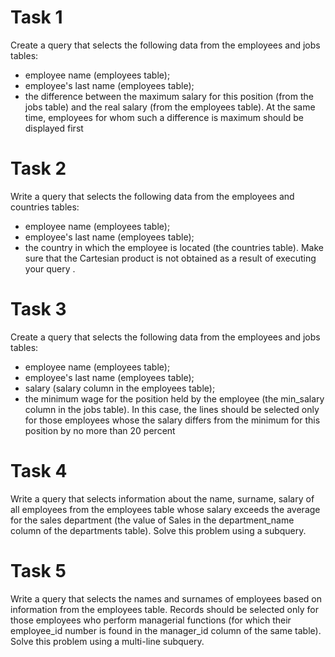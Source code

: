 # Task 1

Create a query that selects the following data from
the employees and jobs tables:
- employee name (employees table);
- employee's last name (employees table);
- the difference between the maximum salary for this
position (from the jobs table) and the real salary (from
the employees table).
At the same time, employees for whom such a difference is maximum should
be displayed first
# Task 2
Write a query that selects the following data from
the employees and countries tables:
- employee name (employees table);
- employee's last name (employees table);
- the country in which the employee is located (the countries table).
Make sure that the Cartesian product is not obtained as a result of executing your query
.
# Task 3
Create a query that selects the following data from
the employees and jobs tables:
- employee name (employees table);
- employee's last name (employees table);
- salary (salary column in the employees table);
- the minimum wage for
the position held by the employee (the min_salary column in the jobs table).
In this case, the lines should be selected only for those employees whose
the salary differs from the minimum for this position by no more
than 20 percent
# Task 4
Write a query that selects information about the name, surname,
salary of all employees from the employees table whose salary
exceeds the average for the sales department (the value of Sales in the department_name column
of the departments table). Solve this problem using
a subquery.
# Task 5
Write a query that selects the names and surnames of employees
based on information from the employees table. Records should be selected
only for those employees who perform managerial functions (for
which their employee_id number is found in the manager_id column of the same
table). Solve this problem using a multi-line subquery.
